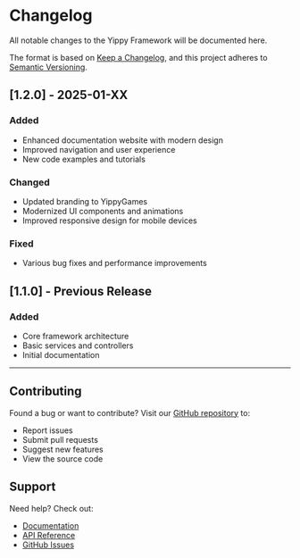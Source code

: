 # Changelog

All notable changes to the Yippy Framework will be documented here.

The format is based on [Keep a Changelog](https://keepachangelog.com/en/1.0.0/),
and this project adheres to [Semantic Versioning](https://semver.org/spec/v2.0.0.html).

## [1.2.0] - 2025-01-XX

### Added
- Enhanced documentation website with modern design
- Improved navigation and user experience
- New code examples and tutorials

### Changed
- Updated branding to YippyGames
- Modernized UI components and animations
- Improved responsive design for mobile devices

### Fixed
- Various bug fixes and performance improvements

## [1.1.0] - Previous Release

### Added
- Core framework architecture
- Basic services and controllers
- Initial documentation

---

## Contributing

Found a bug or want to contribute? Visit our [GitHub repository](https://github.com/Yippy-Games/Yippy-Framework) to:

- Report issues
- Submit pull requests  
- Suggest new features
- View the source code

## Support

Need help? Check out:

- [Documentation](/docs/intro)
- [API Reference](/api)
- [GitHub Issues](https://github.com/Yippy-Games/Yippy-Framework/issues)
